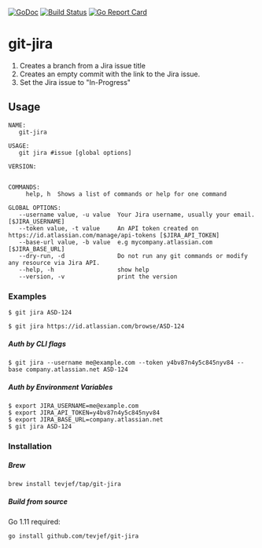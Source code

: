 
[![GoDoc](https://godoc.org/github.com/tevjef/git-jira?status.svg)](https://godoc.org/github.com/tevjef/git-jira)
[![Build Status](https://travis-ci.org/tevjef/git-jira.svg?branch=master)](https://travis-ci.org/tevjef/git-jira)
[![Go Report Card](https://goreportcard.com/badge/github.com/tevjef/git-jira)](https://goreportcard.com/report/github.com/tevjef/git-jira)

# git-jira

1. Creates a branch from a Jira issue title
2. Creates an empty commit with the link to the Jira issue.
3. Set the Jira issue to "In-Progress"

## Usage

```
NAME:
   git-jira 

USAGE:
   git jira #issue [global options]

VERSION:


COMMANDS:
     help, h  Shows a list of commands or help for one command

GLOBAL OPTIONS:
   --username value, -u value  Your Jira username, usually your email. [$JIRA_USERNAME]
   --token value, -t value     An API token created on https://id.atlassian.com/manage/api-tokens [$JIRA_API_TOKEN]
   --base-url value, -b value  e.g mycompany.atlassian.com [$JIRA_BASE_URL]
   --dry-run, -d               Do not run any git commands or modify any resource via Jira API.
   --help, -h                  show help
   --version, -v               print the version

```

### Examples

```
$ git jira ASD-124
```
```
$ git jira https://id.atlassian.com/browse/ASD-124
```

##### Auth by CLI flags
```
$ git jira --username me@example.com --token y4bv87n4y5c845nyv84 --base company.atlassian.net ASD-124
```

##### Auth by Environment Variables
```
$ export JIRA_USERNAME=me@example.com
$ export JIRA_API_TOKEN=y4bv87n4y5c845nyv84
$ export JIRA_BASE_URL=company.atlassian.net
$ git jira ASD-124
```

### Installation

##### Brew

```bash
brew install tevjef/tap/git-jira
```

##### Build from source

Go 1.11 required:
```bash
go install github.com/tevjef/git-jira
```


